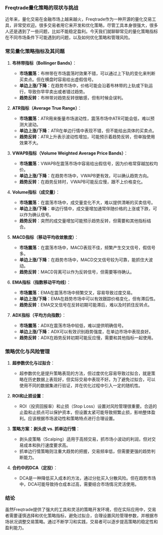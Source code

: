 ### Freqtrade量化策略的现状与挑战

近年来，量化交易在金融市场上越来越火，Freqtrade作为一种开源的量化交易工具，非常受欢迎。很多交易者用它来开发和优化策略，尽管工具本身很强大，很多人还是遇到了一些问题，比如不能稳定盈利。今天我们就聊聊常见的量化策略指标在不同市场条件下可能遇到的问题，以及如何优化策略和管理风险。

### 常见量化策略指标及其问题

1. **布林带指标（Bollinger Bands）**：
    - **市场震荡**：布林带在市场震荡时效果不错，可以通过上下轨的变化来判断买卖点。但在横盘时容易给出虚假信号。
    - **单边上涨/下降**：在趋势市场中，价格可能会沿着布林带的上轨或下轨运行，导致你早早卖出或者错过趋势。
    - **趋势反转**：布林带对趋势反转很敏感，但有时候会误判。

2. **ATR指标（Average True Range）**：
    - **市场震荡**：ATR用来衡量市场波动性，震荡市场中ATR可能会低，难以预测大波动。
    - **单边上涨/下降**：ATR在单边行情中表现不错，但不能给出具体的买卖点。
    - **趋势反转**：ATR上升表示波动性增加，可能预示着趋势反转，但单独使用效果不大。

3. **VWAPB指标（Volume Weighted Average Price Bands）**：
    - **市场震荡**：VWAPB在震荡市场中容易给出假信号，因为价格常穿越加权均价。
    - **单边上涨/下降**：在趋势市场中，VWAPB更有效，可以确认趋势方向。
    - **趋势反转**：在趋势反转时，VWAPB可能反应慢，跟不上价格变化。

4. **Volume指标（成交量）**：
    - **市场震荡**：在震荡市场中，成交量变化不大，难以提供清晰的买卖信号。
    - **单边上涨/下降**：单边行情中，成交量增加通常伴随价格的上涨或下跌，可以作为确认信号。
    - **趋势反转**：突然的成交量增加可能预示趋势反转，但需要和其他指标结合。

5. **MACD指标（移动平均收敛散度）**：
    - **市场震荡**：在震荡市场中，MACD表现不佳，频繁产生交叉信号，假信号多。
    - **单边上涨/下降**：在趋势市场中，MACD交叉信号较为可靠，能抓住大波动。
    - **趋势反转**：MACD背离可以作为反转信号，但需要等待确认。

6. **EMA指标（指数移动平均线）**：
    - **市场震荡**：EMA在震荡市场中频繁交叉，容易导致过度交易。
    - **单边上涨/下降**：EMA在趋势市场中可以有效跟踪价格变化，但有滞后性。
    - **趋势反转**：EMA交叉信号在反转初期可能滞后，难以及时抓住反转点。

7. **ADX指标（平均方向指数）**：
    - **市场震荡**：ADX在震荡市场中较低，难以提供明确信号。
    - **单边上涨/下降**：ADX可以有效识别趋势强度，在单边市场中表现良好。
    - **趋势反转**：ADX在趋势反转初期可能反应慢，需要和其他指标一起使用。

### 策略优化与风险管理

1. **超参数优化与过拟合**：
    - 超参数优化是提升策略表现的方法，但过度优化容易导致过拟合，就是策略在历史数据上表现好，但实际交易中表现不好。为了避免过拟合，可以使用不同的数据集进行验证，并在优化过程中引入一定的随机性。

2. **ROI和止损设置**：
    - ROI（投资回报率）和止损（Stop Loss）设置对风险管理很重要。合适的止盈和止损点可以保护资本，但设置太紧可能导致频繁止损，影响整体盈利。应该根据市场波动性和策略特点进行合理设置。

3. **策略方案：剥头皮 vs. 抓单边行情**：
    - 剥头皮策略（Scalping）适用于高频交易，抓市场小波动的利润，但对交易成本和执行速度要求高。
    - 抓单边行情策略则注重大趋势的把握，交易频率低，但需要更强的趋势判断能力。

4. **合约中的DCA（定投）**：
    - DCA是一种降低买入成本的方法，通过分批买入分散风险。但在趋势市场中，DCA可能导致持仓成本过高，需要结合市场情况灵活使用。

### 结论

虽然Freqtrade提供了强大的工具和灵活的策略开发环境，但在实际应用中，交易者需要谨慎选择和优化策略指标，避免过拟合，合理设置风险管理参数，并根据市场状况调整交易策略。通过不断学习和实践，交易者可以逐步提高策略的稳定性和盈利能力。